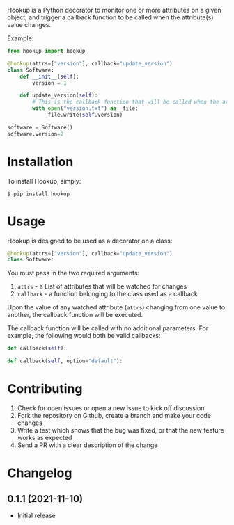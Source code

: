 Hookup is a Python decorator to monitor one or more attributes on a given object, and trigger a callback function to be called when the attribute(s) value changes.

Example:

```python
from hookup import hookup

@hookup(attrs=["version"], callback="update_version")
class Software:
    def __init__(self):
        version = 1

    def update_version(self):
        # This is the callback function that will be called when the attribute's value changes
        with open("version.txt") as _file:
            _file.write(self.version)

software = Software()
software.version=2
```

# Installation

To install Hookup, simply:

```
$ pip install hookup
```

# Usage

Hookup is designed to be used as a decorator on a class:

```python
@hookup(attrs=["version"], callback="update_version")
class Software:
```

You must pass in the two required arguments:
1. `attrs` - a List of attributes that will be watched for changes
2. `callback` - a function belonging to the class used as a callback

Upon the value of any watched attribute (`attrs`) changing from one value to another, the callback function will be executed.

The callback function will be called with no additional parameters. For example, the following would both be valid callbacks:

```python
def callback(self):
```

```python
def callback(self, option="default"):
```


# Contributing

1. Check for open issues or open a new issue to kick off discussion
2. Fork the repository on Github, create a branch and make your code changes
3. Write a test which shows that the bug was fixed, or that the new feature works as expected
4. Send a PR with a clear description of the change


# Changelog

## 0.1.1 (2021-11-10)

* Initial release
